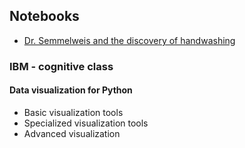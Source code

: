 ## Notebooks

* [Dr. Semmelweis and the discovery of handwashing](http://nbviewer.jupyter.org/github/qwertypsv/Documents/blob/master/Jupyter%20notebook/Dr.%20Semmelweis%20and%20the%20discovery%20of%20handwashing/notebook.ipynb)

### IBM - cognitive class

#### Data visualization for Python
* Basic visualization tools
* Specialized visualization tools
* Advanced visualization
